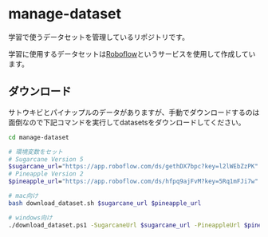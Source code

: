 # manage-dataset

学習で使うデータセットを管理しているリポジトリです。

学習に使用するデータセットは[Roboflow](https://universe.roboflow.com/techcsugarcane/)というサービスを使用して作成しています。

## ダウンロード

サトウキビとパイナップルのデータがありますが、手動でダウンロードするのは面倒なので下記コマンドを実行してdatasetsをダウンロードしてください。

```bash
cd manage-dataset

# 環境変数をセット
# Sugarcane Version 5
$sugarcane_url="https://app.roboflow.com/ds/gethDX7bpc?key=l2lWEbZzPK"
# Pineapple Version 2
$pineapple_url="https://app.roboflow.com/ds/hfpq9ajFvM?key=5Rq1mFJi7w"

# mac向け
bash download_dataset.sh $sugarcane_url $pineapple_url

# windows向け
./download_dataset.ps1 -SugarcaneUrl $sugarcane_url -PineappleUrl $pineapple_url
```
